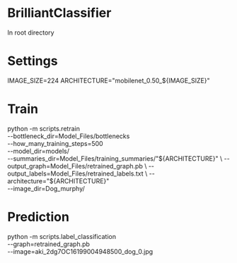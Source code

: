 # BrilliantClassifier

In root directory 

# Settings
IMAGE_SIZE=224
ARCHITECTURE="mobilenet_0.50_${IMAGE_SIZE}"

# Train 

python -m scripts.retrain \
--bottleneck_dir=Model_Files/bottlenecks \
--how_many_training_steps=500 \
--model_dir=models/ \
--summaries_dir=Model_Files/training_summaries/"${ARCHITECTURE}" \
--output_graph=Model_Files/retrained_graph.pb \
--output_labels=Model_Files/retrained_labels.txt \
--architecture="${ARCHITECTURE}" \
--image_dir=Dog_murphy/

# Prediction 

python -m scripts.label_classification \
--graph=retrained_graph.pb  \
--image=aki_2dg7OC16199004948500_dog_0.jpg
